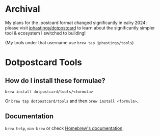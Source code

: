 # Archival

My plans for the .postcard format changed significantly in ealry 2024; please visit [jphastings/dotpostcard](https://github.com/jphastings/dotpostcard) to learn about the significantly simpler tool & ecosystem I switched to building!

(My tools under that username use `brew tap jphastings/tools`)

# Dotpostcard Tools

## How do I install these formulae?

`brew install dotpostcard/tools/<formula>`

Or `brew tap dotpostcard/tools` and then `brew install <formula>`.

## Documentation

`brew help`, `man brew` or check [Homebrew's documentation](https://docs.brew.sh).
